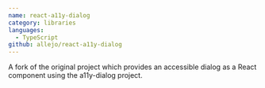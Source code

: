 ```yaml
---
name: react-a11y-dialog
category: libraries
languages:
  - TypeScript
github: allejo/react-a11y-dialog
---
```


A fork of the original project which provides an accessible dialog as a React component using the a11y-dialog project.
